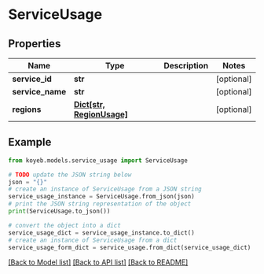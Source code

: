 # ServiceUsage


## Properties

Name | Type | Description | Notes
------------ | ------------- | ------------- | -------------
**service_id** | **str** |  | [optional] 
**service_name** | **str** |  | [optional] 
**regions** | [**Dict[str, RegionUsage]**](RegionUsage.md) |  | [optional] 

## Example

```python
from koyeb.models.service_usage import ServiceUsage

# TODO update the JSON string below
json = "{}"
# create an instance of ServiceUsage from a JSON string
service_usage_instance = ServiceUsage.from_json(json)
# print the JSON string representation of the object
print(ServiceUsage.to_json())

# convert the object into a dict
service_usage_dict = service_usage_instance.to_dict()
# create an instance of ServiceUsage from a dict
service_usage_form_dict = service_usage.from_dict(service_usage_dict)
```
[[Back to Model list]](../README.md#documentation-for-models) [[Back to API list]](../README.md#documentation-for-api-endpoints) [[Back to README]](../README.md)


